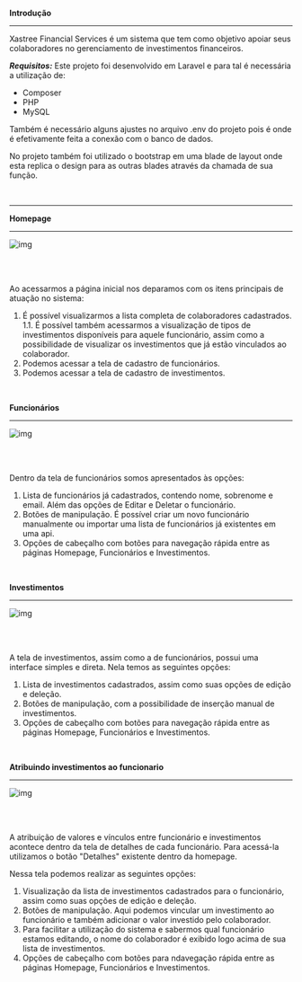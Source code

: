 
**Introdução**
****
Xastree Financial Services é um sistema que tem como objetivo apoiar seus colaboradores no gerenciamento de investimentos financeiros.

***Requisitos:***
Este projeto foi desenvolvido em Laravel e para tal é necessária a utilização de:

- Composer
- PHP
- MySQL

Também é necessário alguns ajustes no arquivo .env do projeto pois é onde é efetivamente feita a conexão com o banco de dados.

No projeto também foi utilizado o bootstrap em uma blade de layout onde esta replica o design para as outras blades através da chamada de sua função.

<br>

****

**Homepage**
****
![img](https://i.imgur.com/WZAgWMx.png)

<br>
<br>

Ao acessarmos a página inicial nos deparamos com os itens principais de atuação no sistema:
1. É possível visualizarmos a lista completa de colaboradores cadastrados.
1.1. É possível também acessarmos a visualização de tipos de investimentos disponíveis para aquele funcionário, assim como a possibilidade de visualizar os investimentos que já estão vinculados ao colaborador.
2. Podemos acessar a tela de cadastro de funcionários.
3. Podemos acessar a tela de cadastro de investimentos.

<br>

**Funcionários**
****
![img](https://i.imgur.com/I1ktMWW.png)

<br>
<br>

Dentro da tela de funcionários somos apresentados às opções:
1. Lista de funcionários já cadastrados, contendo nome, sobrenome e email. Além das opções de Editar e Deletar o funcionário.
2. Botões de manipulação. É possível criar um novo funcionário manualmente ou importar uma lista de funcionários já existentes em uma api.
3. Opções de cabeçalho com botões para navegação rápida entre as páginas Homepage, Funcionários e Investimentos.

<br>

**Investimentos**
****
![img](https://i.imgur.com/OGHbHap.png)

<br>
<br>

A tela de investimentos, assim como a de funcionários, possui uma interface simples e direta. Nela temos as seguintes opções:
1. Lista de investimentos cadastrados, assim como suas opções de edição e deleção.
2. Botões de manipulação, com a possibilidade de inserção manual de investimentos.
3. Opções de cabeçalho com botões para navegação rápida entre as páginas Homepage, Funcionários e Investimentos.

<br>

**Atribuindo investimentos ao funcionario**
****
![img](https://i.imgur.com/ezre3F0.png)

<br>
<br>

A atribuição de valores e vínculos entre funcionário e investimentos acontece dentro da tela de detalhes de cada funcionário. Para acessá-la utilizamos o botão "Detalhes" existente dentro da homepage.

Nessa tela podemos realizar as seguintes opções:
1. Visualização da lista de investimentos cadastrados para o funcionário, assim como suas opções de edição e deleção.
2. Botões de manipulação. Aqui podemos vincular um investimento ao funcionário e também adicionar o valor investido pelo colaborador.
3. Para facilitar a utilização do sistema e sabermos qual funcionário estamos editando, o nome do colaborador é exibido logo acima de sua lista de investimentos.
4. Opções de cabeçalho com botões para ndavegação rápida entre as páginas Homepage, Funcionários e Investimentos.

<br>
